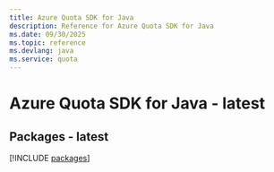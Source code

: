 ```yaml
---
title: Azure Quota SDK for Java
description: Reference for Azure Quota SDK for Java
ms.date: 09/30/2025
ms.topic: reference
ms.devlang: java
ms.service: quota
---
```

# Azure Quota SDK for Java - latest
## Packages - latest
[!INCLUDE [packages](quota-index.md)]